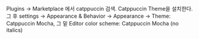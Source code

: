 Plugins -> Marketplace 에서 catppuccin 검색. Catppuccin Theme을 설치한다.
그 후 settings -> Appearance & Behavior -> Appearance -> Theme: Catppuccin Mocha, 
그 밑 Editor color scheme: Catppuccin Mocha (no italics)